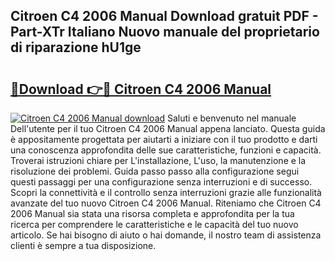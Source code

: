 ## Citroen C4 2006 Manual Download gratuit PDF - Part-XTr Italiano Nuovo manuale del proprietario di riparazione hU1ge

# <h2><a href="http://dfdxpo.blite.top/?on=Citroen+C4+2006+Manual">🔗Download 👉🔴 Citroen C4 2006 Manual</a></h2>

[![Citroen C4 2006 Manual download](https://i.imgur.com/lujVjoI.png)](http://dfdxpo.blite.top/?on=Citroen+C4+2006+Manual)
Saluti e benvenuto nel manuale Dell'utente per il tuo Citroen C4 2006 Manual appena lanciato. Questa guida è appositamente progettata per aiutarti a iniziare con il tuo prodotto e darti una conoscenza approfondita delle sue caratteristiche, funzioni e capacità. Troverai istruzioni chiare per L'installazione, L'uso, la manutenzione e la risoluzione dei problemi. Guida passo passo alla configurazione segui questi passaggi per una configurazione senza interruzioni e di successo. Scopri la connettività e il controllo senza interruzioni grazie alle funzionalità avanzate del tuo nuovo Citroen C4 2006 Manual. Riteniamo che Citroen C4 2006 Manual sia stata una risorsa completa e approfondita per la tua ricerca per comprendere le caratteristiche e le capacità del tuo nuovo articolo. Se hai bisogno di aiuto o hai domande, il nostro team di assistenza clienti è sempre a tua disposizione.
